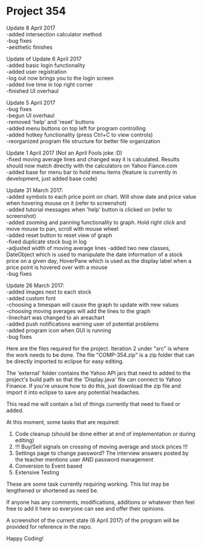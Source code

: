 # Project 354
Update 8 April 2017  
-added intersection calculator method  
-bug fixes  
-aesthetic finishes  

Update of Update 6 April 2017  
-added basic login functionality  
-added user registration  
-log out now brings you to the login screen  
-added live time in top right corner  
-finished UI overhaul  

Update 5 April 2017  
-bug fixes  
-begun UI overhaul  
-removed 'help' and 'reset' buttons  
-added menu buttons on top left for program controlling  
-added hotkey functionality (press Ctrl+C to view controls)  
-reorganized program file structure for better file organization  

Update 1 April 2017 (Not an April Fools joke :D)  
-fixed moving average lines and changed way it is calculated. Results should now match directly with the calculators on Yahoo Fiance.com  
-added base for menu bar to hold menu items (feature is currently in development, just added base code)

Update 31 March 2017:  
-added symbols to each price point on chart. Will show date and price value when hovering mouse on it (refer to screenshot)  
-added tutorial messages when 'help' button is clicked on (refer to screenshot)  
-added zooming and panning functionality to graph. Hold right click and move mouse to pan, scroll with mouse wheel  
-added reset button to reset view of graph  
-fixed duplicate stock bug in log  
-adjusted width of moving average lines
-added two new classes, DateObject which is used to manipulate the date information of a stock price on a given day, HoverPane which is used as the display label when a price point is hovered over with a mouse  
-bug fixes

Update 26 March 2017:  
-added images next to each stock  
-added custom font  
-choosing a timespan will cause the graph to update with new values  
-choosing moving averages will add the lines to the graph  
-linechart was changed to an areachart  
-added push notifications warning user of potential problems  
-added program icon when GUI is running  
-bug fixes

Here are the files required for the project. Iteration 2 under "src" is where the work needs to be done. The file "COMP-354.zip" is
a zip folder that can be directly imported to eclipse for easy editing.

The 'external' folder contains the Yahoo API jars that need to added to the project's build path so that the 'Display.java' file
can connect to Yahoo Finance. If you're unsure how to do this, just download the zip file and import it into eclipse to save any
potential headaches.

This read me will contain a list of things currently that need to fixed or added.

At this moment, some tasks that are required:
  1) Code cleanup (should be done either at end of implementation or during editing)
  2) !!! Buy/Sell signals on crossing of moving average and stock prices !!!
  3) Settings page to change password? The interview answers posted by the teacher mentions user AND password management
  4) Conversion to Event based
  5) Extensive Testing
  
These are some task currently requiring working. This list may be lengthened or shortened as need be.

If anyone has any comments, modifications, additions or whatever then feel free to add it here so everyone can see and offer 
their opinions.

A screenshot of the current state (6 April 2017) of the program will be provided for reference in the repo.

Happy Coding!
